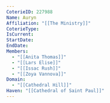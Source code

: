 ```yaml
---
CoterieID: 227988
Name: Auryn
Affiliation: "[[The Ministry]]"
CoterieType: 
IsCurrent: 
StartDate: 
EndDate: 
Members:
  - "[[Anita Thomas]]"
  - "[[Lars Elise]]"
  - "[[Issac Rush]]"
  - "[[Zoya Vannova]]"
Domain:
  - "[[Cathedral Hill]]"
Haven: "[[Cathedral of Saint Paul]]"
---
```

